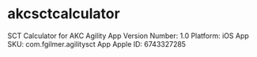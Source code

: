 # akcsctcalculator
SCT Calculator for AKC Agility
App Version Number: 1.0
Platform: iOS
App SKU: com.fgilmer.agilitysct
App Apple ID: 6743327285
